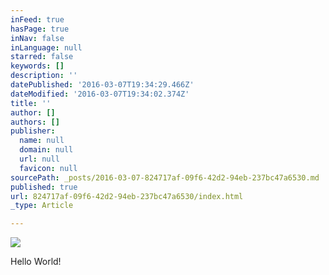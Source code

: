 ```yaml
---
inFeed: true
hasPage: true
inNav: false
inLanguage: null
starred: false
keywords: []
description: ''
datePublished: '2016-03-07T19:34:29.466Z'
dateModified: '2016-03-07T19:34:02.374Z'
title: ''
author: []
authors: []
publisher:
  name: null
  domain: null
  url: null
  favicon: null
sourcePath: _posts/2016-03-07-824717af-09f6-42d2-94eb-237bc47a6530.md
published: true
url: 824717af-09f6-42d2-94eb-237bc47a6530/index.html
_type: Article

---
```

![](https://the-grid-user-content.s3-us-west-2.amazonaws.com/0666f14f-7199-402a-bd3d-4e9032bca89b.jpg)

Hello World!